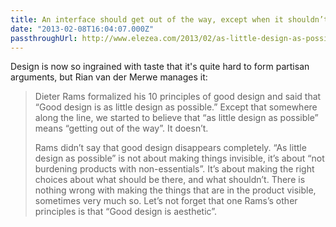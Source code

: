 ```yaml
---
title: An interface should get out of the way, except when it shouldn’t
date: "2013-02-08T16:04:07.000Z"
passthroughUrl: http://www.elezea.com/2013/02/as-little-design-as-possible/
---
```


Design is now so ingrained with taste that it's quite hard to form partisan arguments, but Rian van der Merwe manages it:

> Dieter Rams formalized his 10 principles of good design and said that “Good design is as little design as possible.” Except that somewhere along the line, we started to believe that “as little design as possible” means “getting out of the way”. It doesn’t.
> 
> Rams didn’t say that good design disappears completely. “As little design as possible” is not about making things invisible, it’s about “not burdening products with non-essentials”. It’s about making the right choices about what should be there, and what shouldn’t. There is nothing wrong with making the things that are in the product visible, sometimes very much so. Let’s not forget that one Rams’s other principles is that “Good design is aesthetic”.